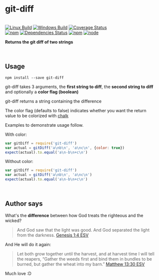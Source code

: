 # git-diff

<br>[![Linux Build](https://img.shields.io/travis/danday74/git-diff/master.svg?label=linux)](https://travis-ci.org/danday74/git-diff)
[![Windows Build](https://img.shields.io/appveyor/ci/danday74/git-diff/master.svg?label=windows)](https://ci.appveyor.com/project/danday74/git-diff)
[![Coverage Status](https://coveralls.io/repos/github/danday74/git-diff/badge.svg)](https://coveralls.io/github/danday74/git-diff)
<br>[![npm](https://img.shields.io/npm/v/git-diff.svg)](https://www.npmjs.com/package/git-diff)
[![Dependencies Status](https://david-dm.org/danday74/git-diff/status.svg)](https://david-dm.org/danday74/git-diff)
[![npm](https://img.shields.io/npm/dm/git-diff.svg)](https://www.npmjs.com/package/git-diff)
[![node](https://img.shields.io/node/v/git-diff.svg)](https://www.npmjs.com/package/git-diff)

**Returns the git diff of two strings**



<br>

## Usage

`npm install --save git-diff`

git-diff takes 3 arguments, the **first string to diff**, the **second string to diff** and optionally a **color flag (boolean)**

git-diff returns a string containing the difference
 
The color flag (defaults to false) indicates whether you want the return value to be colorized with [chalk](https://www.npmjs.com/package/chalk)

Examples to demonstrate usage follow.

With color:

```javascript 1.5
var gitDiff = require('git-diff')
var actual = gitDiff('a\nb\n', 'a\nc\n', {color: true})
expect(actual).to.equal('a\n-b\n+c\n')
```

Without color:

```javascript 1.5
var gitDiff = require('git-diff')
var actual = gitDiff('a\nb\n', 'a\nc\n')
expect(actual).to.equal('a\n-b\n+c\n')
```



<br>

## Author says

What's the **difference** between how God treats the righteous and the wicked?

> And God saw that the light was good. And God separated the light from the darkness. [Genesis 1:4 ESV](https://www.biblegateway.com/passage/?search=Genesis+1%3A4&version=ESV)

And He will do it again:

> Let both grow together until the harvest, and at harvest time I will tell the reapers, “Gather the weeds first and bind them in bundles to be burned, but gather the wheat into my barn.” [Matthew 13:30 ESV](https://www.biblegateway.com/passage/?search=matthew+13%3A30&version=ESV)

Much love :D



<br><br><br><br><br>
